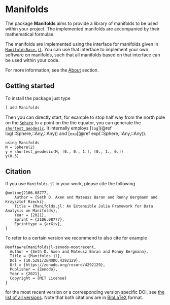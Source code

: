 # Manifolds

The package __Manifolds__ aims to provide a library of manifolds to be used within your project.
The implemented manifolds are accompanied by their mathematical formulae.

The manifolds are implemented using the interface for manifolds given in [`ManifoldsBase.jl`](https://juliamanifolds.github.io/ManifoldsBase.jl/).
You can use that interface to implement your own software on manifolds, such that all manifolds
based on that interface can be used within your code.

For more information, see the [About](misc/about.md) section.

## Getting started

To install the package just type

```julia
] add Manifolds
```

Then you can directly start, for example to stop half way from the north pole on the [`Sphere`](@ref) to a point on the the equator, you can generate the [`shortest_geodesic`](https://juliamanifolds.github.io/ManifoldsBase.jl/stable/functions.html#ManifoldsBase.shortest_geodesic-Tuple{AbstractManifold,%20Any,%20Any}).
It internally employs [`log`](@ref log(::Sphere,::Any,::Any)) and [`exp`](@ref exp(::Sphere,::Any,::Any)).

```@example
using Manifolds
M = Sphere(2)
γ = shortest_geodesic(M, [0., 0., 1.], [0., 1., 0.])
γ(0.5)
```

## Citation

If you use `Manifolds.jl` in your work, please cite the following

```biblatex
@online{2106.08777,
    Author = {Seth D. Axen and Mateusz Baran and Ronny Bergmann and Krzysztof Rzecki},
    Title = {Manifolds.jl: An Extensible Julia Framework for Data Analysis on Manifolds},
    Year = {2021},
    Eprint = {2106.08777},
    Eprinttype = {arXiv},
}
```

To refer to a certain version we recommend to also cite for example

```biblatex
@softawre{manifoldsjl-zenodo-mostrecent,
  Author = {Seth D. Axen and Mateusz Baran and Ronny Bergmann},
  Title = {Manifolds.jl},
  Doi = {10.5281/ZENODO.4292129},
  Url = {https://zenodo.org/record/4292129},
  Publisher = {Zenodo},
  Year = {2021},
  Copyright = {MIT License}
}
```

for the most recent version or a corresponding version specific DOI, see [the list of all versions](https://zenodo.org/search?page=1&size=20&q=conceptrecid:%224292129%22&sort=-version&all_versions=True).
Note that both citations are in [BibLaTeX](https://ctan.org/pkg/biblatex) format.
